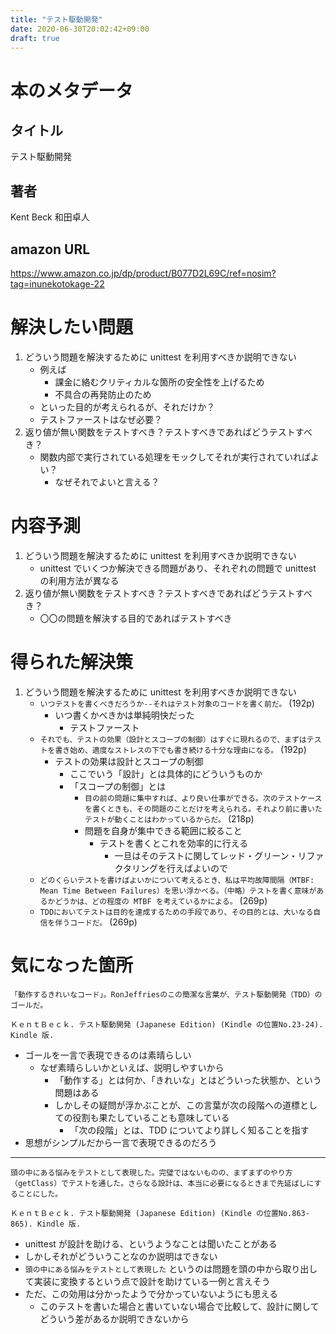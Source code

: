 ```yaml
---
title: "テスト駆動開発"
date: 2020-06-30T20:02:42+09:00
draft: true
---
```


# 本のメタデータ

## タイトル

テスト駆動開発

## 著者

Kent Beck
和田卓人

## amazon URL

https://www.amazon.co.jp/dp/product/B077D2L69C/ref=nosim?tag=inunekotokage-22

# 解決したい問題

1. どういう問題を解決するために unittest を利用すべきか説明できない
   - 例えば
     - 課金に絡むクリティカルな箇所の安全性を上げるため
     - 不具合の再発防止のため
   - といった目的が考えられるが、それだけか？
   - テストファーストはなぜ必要？
1. 返り値が無い関数をテストすべき？テストすべきであればどうテストすべき？
   - 関数内部で実行されている処理をモックしてそれが実行されていればよい？
     - なぜそれでよいと言える？

# 内容予測

1. どういう問題を解決するために unittest を利用すべきか説明できない
   - unittest でいくつか解決できる問題があり、それぞれの問題で unittest の利用方法が異なる
1. 返り値が無い関数をテストすべき？テストすべきであればどうテストすべき？
   - 〇〇の問題を解決する目的であればテストすべき

# 得られた解決策

1. どういう問題を解決するために unittest を利用すべきか説明できない
   - `いつテストを書くべきだろうか--それはテスト対象のコードを書く前だ。` (192p)
     - いつ書くかべきかは単純明快だった
       - テストファースト
   - `それでも、テストの効果（設計とスコープの制御）はすぐに現れるので、まずはテストを書き始め、適度なストレスの下でも書き続ける十分な理由になる。` (192p)
     - テストの効果は設計とスコープの制御
       - ここでいう「設計」とは具体的にどういうものか
       - 「スコープの制御」とは
         - `目の前の問題に集中すれば、より良い仕事ができる。次のテストケースを書くときも、その問題のことだけを考えられる。それより前に書いたテストが動くことはわかっているからだ。` (218p)
         - 問題を自身が集中できる範囲に絞ること
           - テストを書くとこれを効率的に行える
             - 一旦はそのテストに関してレッド・グリーン・リファクタリングを行えばよいので
   - `どのくらいテストを書けばよいかについて考えるとき、私は平均故障間隔（MTBF: Mean Time Between Failures）を思い浮かべる。（中略）テストを書く意味があるかどうかは、どの程度の MTBF を考えているかによる。` (269p)
   - `TDDにおいてテストは目的を達成するための手段であり、その目的とは、大いなる自信を伴うコードだ。` (269p)

# 気になった箇所

```text
「動作するきれいなコード」。RonJeffriesのこの簡潔な言葉が、テスト駆動開発（TDD）のゴールだ。

ＫｅｎｔＢｅｃｋ. テスト駆動開発 (Japanese Edition) (Kindle の位置No.23-24). Kindle 版.
```

- ゴールを一言で表現できるのは素晴らしい
  - なぜ素晴らしいかといえば、説明しやすいから
    - 「動作する」とは何か、「きれいな」とはどういった状態か、という問題はある
    - しかしその疑問が浮かぶことが、この言葉が次の段階への道標としての役割も果たしていることも意味している
      - 「次の段階」とは、TDD についてより詳しく知ることを指す
- 思想がシンプルだから一言で表現できるのだろう

---

```text
頭の中にある悩みをテストとして表現した。完璧ではないものの、まずまずのやり方（getClass）でテストを通した。さらなる設計は、本当に必要になるときまで先延ばしにすることにした。

ＫｅｎｔＢｅｃｋ. テスト駆動開発 (Japanese Edition) (Kindle の位置No.863-865). Kindle 版.
```

- unittest が設計を助ける、というようなことは聞いたことがある
- しかしそれがどういうことなのか説明はできない
- `頭の中にある悩みをテストとして表現した` というのは問題を頭の中から取り出して実装に変換するという点で設計を助けている一例と言えそう
- ただ、この効用は分かったようで分かっていないようにも思える
  - このテストを書いた場合と書いていない場合で比較して、設計に関してどういう差があるか説明できないから
